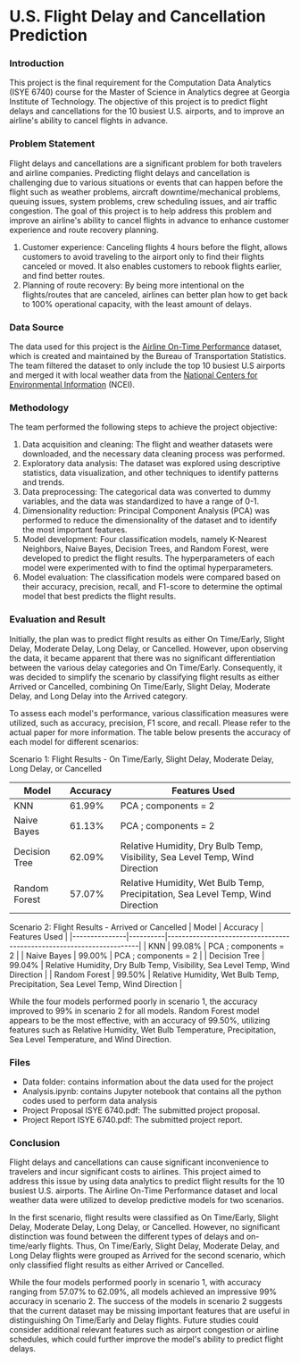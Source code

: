 # U.S. Flight Delay and Cancellation Prediction
### Introduction
This project is the final requirement for the Computation Data Analytics (ISYE 6740) course for the Master of Science in Analytics degree at Georgia Institute of Technology. The objective of this project is to predict flight delays and cancellations for the 10 busiest U.S. airports, and to improve an airline's ability to cancel flights in advance.

### Problem Statement
Flight delays and cancellations are a significant problem for both travelers and airline companies. Predicting flight delays and cancellation is challenging due to various situations or events that can happen before the flight such as weather problems, aircraft downtime/mechanical problems, queuing issues, system problems, crew scheduling issues, and air traffic congestion. The goal of this project is to help address this problem and improve an airline's ability to cancel flights in advance to enhance customer experience and route recovery planning.
1. Customer experience: Canceling flights 4 hours before the flight, allows customers to avoid traveling to the airport only to find their flights canceled or moved.  It also enables customers to rebook flights earlier, and find better routes.
2. Planning of route recovery: By being more intentional on the flights/routes that are canceled, airlines can better plan how to get back to 100% operational capacity, with the least amount of delays.

### Data Source
The data used for this project is the [Airline On-Time Performance](https://www.transtats.bts.gov/TableInfo.asp?gnoyr_VQ=FGJ&QO_fu146_anzr=b0-gvzr&V0s1_b0yB=D) dataset, which is created and maintained by the Bureau of Transportation Statistics. The team filtered the dataset to only include the top 10 busiest U.S airports and merged it with local weather data from the [National Centers for Environmental Information](https://www.ncei.noaa.gov/cdo-web/datatools/lcd) (NCEI).

### Methodology
The team performed the following steps to achieve the project objective:

1. Data acquisition and cleaning: The flight and weather datasets were downloaded, and the necessary data cleaning process was performed.
2. Exploratory data analysis: The dataset was explored using descriptive statistics, data visualization, and other techniques to identify patterns and trends.
3. Data preprocessing: The categorical data was converted to dummy variables, and the data was standardized to have a range of 0-1.
4. Dimensionality reduction: Principal Component Analysis (PCA) was performed to reduce the dimensionality of the dataset and to identify the most important features.
5. Model development: Four classification models, namely K-Nearest Neighbors, Naive Bayes, Decision Trees, and Random Forest, were developed to predict the flight results. The hyperparameters of each model were experimented with to find the optimal hyperparameters.
6. Model evaluation: The classification models were compared based on their accuracy, precision, recall, and F1-score to determine the optimal model that best predicts the flight results.

### Evaluation and Result
Initially, the plan was to predict flight results as either On Time/Early, Slight Delay, Moderate Delay, Long Delay, or Cancelled. However, upon observing the data, it became apparent that there was no significant differentiation between the various delay categories and On Time/Early. Consequently, it was decided to simplify the scenario by classifying flight results as either Arrived or Cancelled, combining On Time/Early, Slight Delay, Moderate Delay, and Long Delay into the Arrived category.

To assess each model's performance, various classification measures were utilized, such as accuracy, precision, F1 score, and recall. Please refer to the actual paper for more information. The table below presents the accuracy of each model for different scenarios:

Scenario 1: Flight Results - On Time/Early, Slight Delay, Moderate Delay, Long Delay, or Cancelled

| Model         | Accuracy | Features Used                                                       |
|---------------|----------|----------------------------------------------------------------------|
| KNN           | 61.99%   | PCA ; components = 2                                                |
| Naive Bayes   | 61.13%   | PCA ; components = 2                                                |
| Decision Tree | 62.09%   | Relative Humidity, Dry Bulb Temp, Visibility, Sea Level Temp, Wind Direction |
| Random Forest | 57.07%   | Relative Humidity, Wet Bulb Temp, Precipitation, Sea Level Temp, Wind Direction |

Scenario 2: Flight Results - Arrived or Cancelled
| Model         | Accuracy | Features Used                                                       |
|---------------|----------|----------------------------------------------------------------------|
| KNN           | 99.08%   | PCA ; components = 2                                                |
| Naive Bayes   | 99.00%   | PCA ; components = 2                                                |
| Decision Tree | 99.04%   | Relative Humidity, Dry Bulb Temp, Visibility, Sea Level Temp, Wind Direction |
| Random Forest | 99.50%   | Relative Humidity, Wet Bulb Temp, Precipitation, Sea Level Temp, Wind Direction |

While the four models performed poorly in scenario 1, the accuracy improved to 99% in scenario 2 for all models. Random Forest model appears to be the most effective, with an accuracy of 99.50%, utilizing features such as Relative Humidity, Wet Bulb Temperature, Precipitation, Sea Level Temperature, and Wind Direction.


### Files
- Data folder: contains information about the data used for the project
- Analysis.ipynb: contains Jupyter notebook that contains all the python codes used to perform data analysis
- Project Proposal ISYE 6740.pdf: The submitted project proposal. 
- Project Report ISYE 6740.pdf: The submitted project report.

### Conclusion
Flight delays and cancellations can cause significant inconvenience to travelers and incur significant costs to airlines. This project aimed to address this issue by using data analytics to predict flight results for the 10 busiest U.S. airports. The Airline On-Time Performance dataset and local weather data were utilized to develop predictive models for two scenarios.

In the first scenario, flight results were classified as On Time/Early, Slight Delay, Moderate Delay, Long Delay, or Cancelled. However, no significant distinction was found between the different types of delays and on-time/early flights. Thus, On Time/Early, Slight Delay, Moderate Delay, and Long Delay flights were grouped as Arrived for the second scenario, which only classified flight results as either Arrived or Cancelled.

While the four models performed poorly in scenario 1, with accuracy ranging from 57.07% to 62.09%, all models achieved an impressive 99% accuracy in scenario 2. The success of the models in scenario 2 suggests that the current dataset may be missing important features that are useful in distinguishing On Time/Early and Delay flights. Future studies could consider additional relevant features such as airport congestion or airline schedules, which could further improve the model's ability to predict flight delays.
